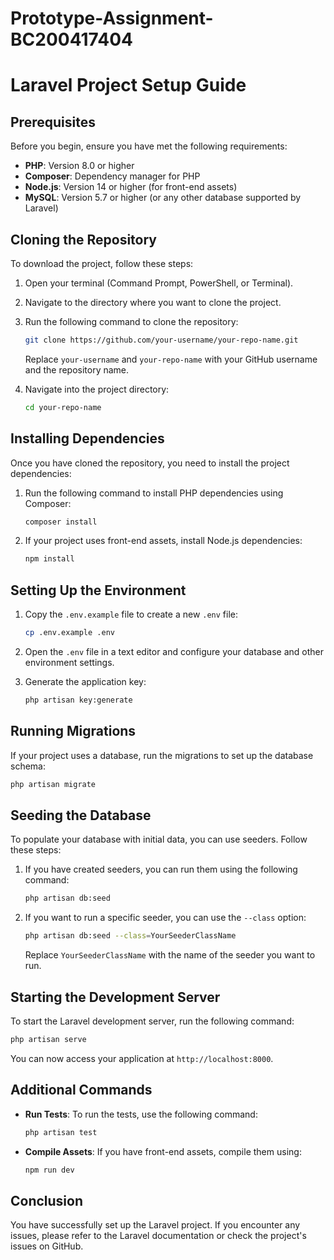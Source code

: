# Prototype-Assignment-BC200417404

# Laravel Project Setup Guide

## Prerequisites

Before you begin, ensure you have met the following requirements:

- **PHP**: Version 8.0 or higher
- **Composer**: Dependency manager for PHP
- **Node.js**: Version 14 or higher (for front-end assets)
- **MySQL**: Version 5.7 or higher (or any other database supported by Laravel)

## Cloning the Repository

To download the project, follow these steps:

1. Open your terminal (Command Prompt, PowerShell, or Terminal).
2. Navigate to the directory where you want to clone the project.
3. Run the following command to clone the repository:

   ```bash
   git clone https://github.com/your-username/your-repo-name.git
   ```

   Replace `your-username` and `your-repo-name` with your GitHub username and the repository name.

4. Navigate into the project directory:

   ```bash
   cd your-repo-name
   ```

## Installing Dependencies

Once you have cloned the repository, you need to install the project dependencies:

1. Run the following command to install PHP dependencies using Composer:

   ```bash
   composer install
   ```

2. If your project uses front-end assets, install Node.js dependencies:

   ```bash
   npm install
   ```

## Setting Up the Environment

1. Copy the `.env.example` file to create a new `.env` file:

   ```bash
   cp .env.example .env
   ```

2. Open the `.env` file in a text editor and configure your database and other environment settings.

3. Generate the application key:

   ```bash
   php artisan key:generate
   ```

## Running Migrations

If your project uses a database, run the migrations to set up the database schema:

```bash
php artisan migrate
```

## Seeding the Database

To populate your database with initial data, you can use seeders. Follow these steps:

1. If you have created seeders, you can run them using the following command:

   ```bash
   php artisan db:seed
   ```

2. If you want to run a specific seeder, you can use the `--class` option:

   ```bash
   php artisan db:seed --class=YourSeederClassName
   ```

   Replace `YourSeederClassName` with the name of the seeder you want to run.

## Starting the Development Server

To start the Laravel development server, run the following command:

```bash
php artisan serve
```

You can now access your application at `http://localhost:8000`.

## Additional Commands

- **Run Tests**: To run the tests, use the following command:

  ```bash
  php artisan test
  ```

- **Compile Assets**: If you have front-end assets, compile them using:

  ```bash
  npm run dev
  ```

## Conclusion

You have successfully set up the Laravel project. If you encounter any issues, please refer to the Laravel documentation or check the project's issues on GitHub.